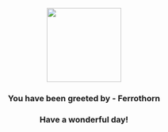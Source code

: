 <p align="center">
    <img src="https://raw.githubusercontent.com/PokeAPI/sprites/master/sprites/pokemon/598.png" width="150" height="150">
</p>
<h3 align="center">You have been greeted by - <b>Ferrothorn</b></h3>
<h3 align="center">Have a wonderful day!</h3>
